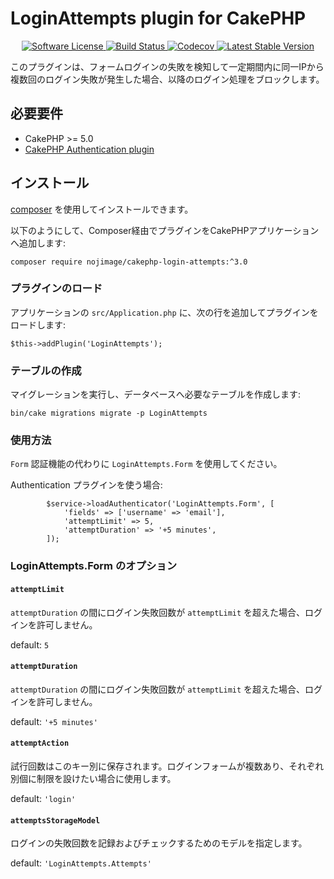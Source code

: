 # LoginAttempts plugin for CakePHP

<p align="center">
    <a href="LICENSE.txt" target="_blank">
        <img alt="Software License" src="https://img.shields.io/badge/license-MIT-brightgreen.svg?style=flat-square">
    </a>
    <a href="https://github.com/nojimage/cakephp-login-attempts/actions" target="_blank">
        <img alt="Build Status" src="https://img.shields.io/github/actions/workflow/status/nojimage/cakephp-login-attempts/ci.yml?style=flat-square">
    </a>
    <a href="https://codecov.io/gh/nojimage/cakephp-login-attempts" target="_blank">
        <img alt="Codecov" src="https://img.shields.io/codecov/c/github/nojimage/cakephp-login-attempts.svg?style=flat-square">
    </a>
    <a href="https://packagist.org/packages/nojimage/cakephp-login-attempts" target="_blank">
        <img alt="Latest Stable Version" src="https://img.shields.io/packagist/v/nojimage/cakephp-login-attempts.svg?style=flat-square">
    </a>
</p>

このプラグインは、フォームログインの失敗を検知して一定期間内に同一IPから複数回のログイン失敗が発生した場合、以降のログイン処理をブロックします。

## 必要要件

- CakePHP >= 5.0
- [CakePHP Authentication plugin](https://github.com/cakephp/authentication)

## インストール

[composer](http://getcomposer.org) を使用してインストールできます。

以下のようにして、Composer経由でプラグインをCakePHPアプリケーションへ追加します:

```
composer require nojimage/cakephp-login-attempts:^3.0
```

### プラグインのロード

アプリケーションの `src/Application.php` に、次の行を追加してプラグインをロードします:

```
$this->addPlugin('LoginAttempts');
```

### テーブルの作成

マイグレーションを実行し、データベースへ必要なテーブルを作成します:

```
bin/cake migrations migrate -p LoginAttempts
```

### 使用方法

`Form` 認証機能の代わりに `LoginAttempts.Form` を使用してください。

Authentication プラグインを使う場合:

```
        $service->loadAuthenticator('LoginAttempts.Form', [
            'fields' => ['username' => 'email'],
            'attemptLimit' => 5,
            'attemptDuration' => '+5 minutes',
        ]);
```

### LoginAttempts.Form のオプション

#### `attemptLimit`

`attemptDuration` の間にログイン失敗回数が `attemptLimit` を超えた場合、ログインを許可しません。

default: `5`

#### `attemptDuration`

`attemptDuration` の間にログイン失敗回数が `attemptLimit` を超えた場合、ログインを許可しません。

default: `'+5 minutes'`

#### `attemptAction`

試行回数はこのキー別に保存されます。ログインフォームが複数あり、それぞれ別個に制限を設けたい場合に使用します。

default: `'login'`

#### `attemptsStorageModel`

ログインの失敗回数を記録およびチェックするためのモデルを指定します。

default: `'LoginAttempts.Attempts'`
